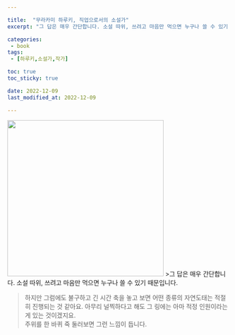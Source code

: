 ```yaml
---

title:  "무라카미 하루키, 직업으로서의 소설가"
excerpt: "그 답은 매우 간단합니다. 소설 따위, 쓰려고 마음만 먹으면 누구나 쓸 수 있기 때문입니다."

categories:
 - book
tags:
 - [하루키,소설가,작가]

toc: true
toc_sticky: true

date: 2022-12-09
last_modified_at: 2022-12-09

---
```

<img src="" title="" alt="" width="354">  
>그 답은 매우 간단합니다. 소설 따위, 쓰려고 마음만 먹으면 누구나 쓸 수 있기 때문입니다.

>하지만 그럼에도 불구하고 긴 시간 축을 놓고 보면 어떤 종류의 자연도태는 적절히 진행되는 것 같아요. 아무리 널찍하다고 해도 그 링에는 아마 적정 인원이라는 게 있는 것이겠지요.  
주위를 한 바퀴 죽 둘러보면 그런 느낌이 듭니다.


###